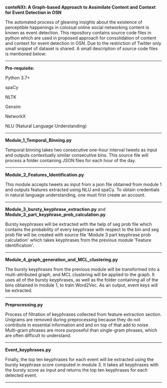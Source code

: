**conteNXt: A Graph-based Approach to Assimilate Content and Context for Event Detection in OSN**

The automated process of gleaning insights about the existence of perceptible happenings in colossal online social networking content is known as event detection. This repository contains source code files in python which are used in proposed approach for consolidation of content and context for event detection in OSN. Due to the restriction of Twitter only small snippet of dataset is shared. A small description of source code files is mentioned below:

------------------------------------------------------------------------------------------------------------------------------------------------------------------------

**Pre-requisite:**

Python 3.7+

spaCy

NLTK

Gensim 

NetworkX 

NLU (Natural Language Understanding)

-----------------------------------------------------------------------------------------------------------------------------------------------------------------------

**Module_1_Temporal_Binning.py**

Temporal binning takes two consecutive one-hour interval tweets as input and outputs contextually similar consecutive bins. This source file will process a folder containing JSON files for each hour of the day.

-----------------------------------------------------------------------------------------------------------------------------------------------------------------------

**Module_2_Features_Identification.py**

This module accepts tweets as input from a json file obtained from module 1 and outputs features extracted using NLU and spaCy. To obtain credentials in natural language understanding, one must first create an account.

-----------------------------------------------------------------------------------------------------------------------------------------------------------------------

**Module_3_bursty_keyphrase_extraction.py** and **Module_3_part_keyphrase_prob_calculation.py**

Bursty keyphrases will be extracted with the help of seg prob file which contains the probability of every keyphrase with respect to the bin and seg prob file will be created with source file 'Module 3 part keyphrase prob calculation' which takes keyphrases from the previous module 'Feature identification'.

-----------------------------------------------------------------------------------------------------------------------------------------------------------------------

**Module_4_graph_generation_and_MCL_clustering.py**

The bursty keyphrases from the previous module will be transformed into a multi-attributed graph, and MCL clustering will be applied to the graph.
It uses all of the bursty keyphrases, as well as the folder containing all of the bins obtained in module 1, to train Word2Vec. As an output, event keys will be extracted.

-----------------------------------------------------------------------------------------------------------------------------------------------------------------------

**Preprocessing.py**

Process of filtration of keyphrases collected from feature extraction section. Unigrams are removed during preprocessing because they do not contribute in essential information and and on top of that add to noise. Multi-gram phrases are more purposeful than single-gram phrases, which are often difficult to understand.

-----------------------------------------------------------------------------------------------------------------------------------------------------------------------

**Event_keyphrases.py**

Finally, the top ten keyphrases for each event will be extracted using the bursty keyphrase score computed in module 3. It takes all keyphrases with the bursty score as input and returns the top ten keyphrases for each detected event.

-----------------------------------------------------------------------------------------------------------------------------------------------------------------------
